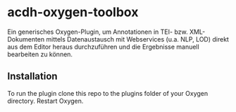 # acdh-oxygen-toolbox
Ein generisches Oxygen-Plugin, um Annotationen in TEI- bzw. XML-Dokumenten mittels Datenaustausch mit Webservices (u.a. NLP, LOD) direkt aus dem Editor heraus durchzuführen und die Ergebnisse manuell bearbeiten zu können. 

## Installation
To run the plugin clone this repo to the plugins folder of your Oxygen directory. Restart Oxygen.